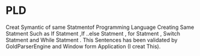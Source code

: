 # PLD
Creat Symantic of same Statmentof Programming Language
Creating Same Statment Such as If Statment ,If ..else Statment , for Statment , Switch Statment and While Statment .
This Sentences has been validated by GoldParserEngine and Window form Application (I creat This).
